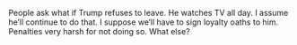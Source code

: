 People ask what if Trump refuses to leave. He watches TV all day. I assume he’ll continue to do that. I suppose we‘ll have to sign loyalty oaths to him. Penalties very harsh for not doing so. What else?
